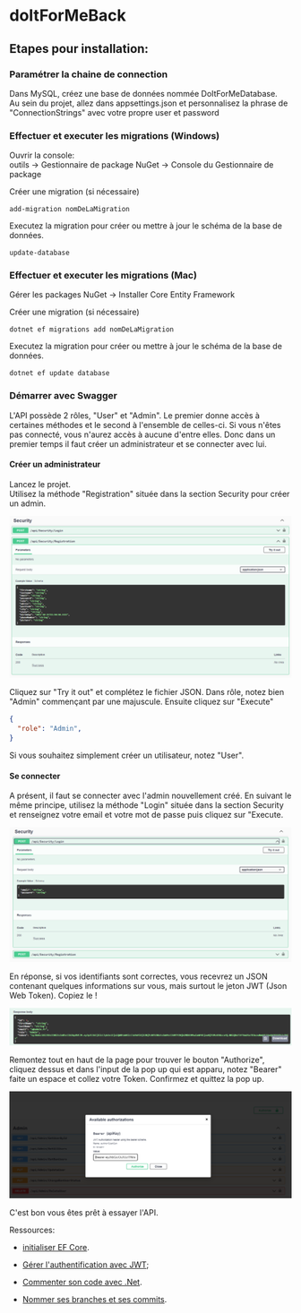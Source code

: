 # doItForMeBack
## Etapes pour installation:
### Paramétrer la chaine de connection
Dans MySQL, créez une base de données nommée DoItForMeDatabase. <br>
Au sein du projet, allez dans appsettings.json et personnalisez la phrase de "ConnectionStrings" avec votre propre user et password 

### Effectuer et executer les migrations (Windows)

Ouvrir la console:<br>
outils -> Gestionnaire de package NuGet -> Console du Gestionnaire de package

Créer une migration (si nécessaire)
```shell
add-migration nomDeLaMigration
```

Executez la migration pour créer ou mettre à jour le schéma de la base de données.
```shell
update-database
```

### Effectuer et executer les migrations (Mac)

Gérer les packages NuGet -> Installer Core Entity Framework

Créer une migration (si nécessaire)
```shell
dotnet ef migrations add nomDeLaMigration
```

Executez la migration pour créer ou mettre à jour le schéma de la base de données.
```shell
dotnet ef update database
```

### Démarrer avec Swagger
L'API possède 2 rôles, "User" et "Admin". Le premier donne accès à certaines méthodes et le second à l'ensemble de celles-ci. Si vous n'êtes pas connecté, vous n'aurez accès à aucune d'entre elles. Donc dans un premier temps il faut créer un administrateur et se connecter avec lui.

#### Créer un administrateur
Lancez le projet.<br>
Utilisez la méthode "Registration" située dans la section Security pour créer un admin. 

![Capture d'écran de la méthode "registration"](./doItForMeBack/Assets/Images/Registration.PNG)

Cliquez sur "Try it out" et complétez le fichier JSON. Dans rôle, notez bien "Admin" commençant par une majuscule. Ensuite cliquez sur "Execute"

```json
{
  "role": "Admin",
}
```

Si vous souhaitez simplement créer un utilisateur, notez "User".

#### Se connecter
A présent, il faut se connecter avec l'admin nouvellement créé. En suivant le même principe, utilisez la méthode "Login" située dans la section Security et renseignez votre email et votre mot de passe puis cliquez sur "Execute.

![Capture d'écran de la méthode "login"](./doItForMeBack/Assets/Images/Login.PNG)

En réponse, si vos identifiants sont correctes, vous recevrez un JSON contenant quelques informations sur vous, mais surtout le jeton JWT (Json Web Token). Copiez le ! 

![Capture d'écran de la réponse à la méthode "login"](./doItForMeBack/Assets/Images/LoginResponse.PNG)

Remontez tout en haut de la page pour trouver le bouton "Authorize", cliquez dessus et dans l'input de la pop up qui est apparu, notez "Bearer" faite un espace et collez votre Token. Confirmez et quittez la pop up.

![Capture d'écran de la connexion](./doItForMeBack/Assets/Images/Connection.PNG)

C'est bon vous êtes prêt à essayer l'API.

Ressources:

- [initialiser EF Core](https://dev.to/renukapatil/create-web-api-with-aspnet-core-60-46l4).
- [Gérer l'authentification avec JWT](https://jasonwatmore.com/post/2021/12/14/net-6-jwt-authentication-tutorial-with-example-api);

- [Commenter son code avec .Net](https://vincentlaine.developpez.com/tuto/dotnet/comdoc/#LIII-B-1).
- [Nommer ses branches et ses commits](https://www.codeheroes.fr/2020/06/29/git-comment-nommer-ses-branches-et-ses-commits/).
